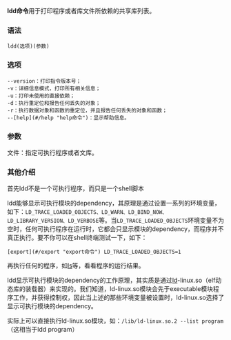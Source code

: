**ldd命令**用于打印程序或者库文件所依赖的共享库列表。

### 语法  

```
ldd(选项)(参数)
```

### 选项  

```
--version：打印指令版本号；
-v：详细信息模式，打印所有相关信息；
-u：打印未使用的直接依赖；
-d：执行重定位和报告任何丢失的对象；
-r：执行数据对象和函数的重定位，并且报告任何丢失的对象和函数；
--[help](#/help "help命令")：显示帮助信息。
```

### 参数  

文件：指定可执行程序或者文库。

### 其他介绍  

首先ldd不是一个可执行程序，而只是一个shell脚本

ldd能够显示可执行模块的dependency，其原理是通过设置一系列的环境变量，如下：`LD_TRACE_LOADED_OBJECTS、LD_WARN、LD_BIND_NOW、LD_LIBRARY_VERSION、LD_VERBOSE`等。当`LD_TRACE_LOADED_OBJECTS`环境变量不为空时，任何可执行程序在运行时，它都会只显示模块的dependency，而程序并不真正执行。要不你可以在shell终端测试一下，如下：

```
[export](#/export "export命令") LD_TRACE_LOADED_OBJECTS=1
```

再执行任何的程序，如[ls](#/ls "ls命令")等，看看程序的运行结果。

ldd显示可执行模块的dependency的工作原理，其实质是通过[ld](#/ld "ld命令")-linux.so（elf动态库的装载器）来实现的。我们知道，ld-linux.so模块会先于executable模块程序工作，并获得控制权，因此当上述的那些环境变量被设置时，ld-linux.so选择了显示可执行模块的dependency。

实际上可以直接执行ld-linux.so模块，如：`/lib/ld-linux.so.2 --list program`（这相当于ldd program）